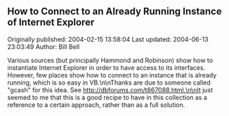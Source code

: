 ## How to Connect to an Already Running Instance of Internet Explorer

Originally published: 2004-02-15 13:58:04
Last updated: 2004-06-13 23:03:49
Author: Bill Bell

Various sources (but principally Hammond and Robinson) show how to instantiate Internet Explorer in order to have access to its interfaces. However, few places show how to connect to an instance that is already running, which is so easy in VB.\n\nThanks are due to someone called "gcash" for this idea. See http://dbforums.com/t867088.html.\n\nIt just seemed to me that this is a good recipe to have in this collection as a reference to a certain approach, rather than as a full solution.